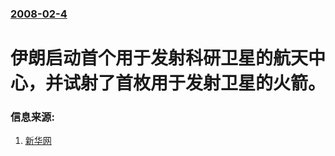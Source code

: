### [2008-02-4](/news/2008/02/4/index.md)

##### 
# 伊朗启动首个用于发射科研卫星的航天中心，并试射了首枚用于发射卫星的火箭。




### 信息来源:

1. [新华网](http://news.xinhuanet.com/world/2008-02/05/content_7572651.htm)
